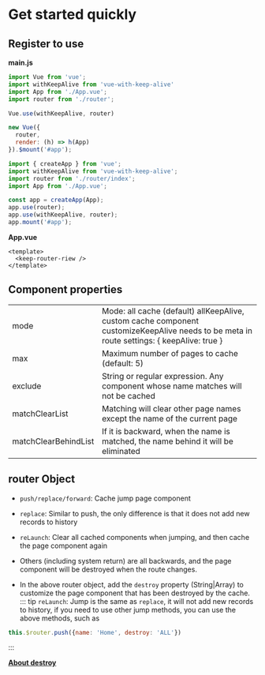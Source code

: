 # Get started quickly

## Register to use
**main.js**
<CodeGroup>
  <CodeGroupItem title="Vue2.x" active>

  ```js
  import Vue from 'vue';
  import withKeepAlive from 'vue-with-keep-alive'
  import App from './App.vue';
  import router from './router';

  Vue.use(withKeepAlive, router)

  new Vue({
    router,
    render: (h) => h(App)
  }).$mount('#app');
  ```

  </CodeGroupItem>

  <CodeGroupItem title="Vue3.x">

  ```js
  import { createApp } from 'vue';
  import withKeepAlive from 'vue-with-keep-alive';
  import router from './router/index';
  import App from './App.vue';

  const app = createApp(App);
  app.use(router);
  app.use(withKeepAlive, router);
  app.mount('#app');
  ```

  </CodeGroupItem>
</CodeGroup>

**App.vue**
```vue
<template>
  <keep-router-riew />
</template>
```

## Component properties

<table class="table table-bordered table-striped table-condensed">
  <tr>
    <td>mode</td>
	  <td>Mode: all cache (default) allKeepAlive, custom cache component customizeKeepAlive needs to be meta in route settings: { keepAlive: true }</td>
  </tr>
  <tr>
    <td>max</td>
	  <td>Maximum number of pages to cache (default: 5)</td>
  </tr>
  <tr>
    <td>exclude</td>
	  <td>String or regular expression. Any component whose name matches will not be cached</td>
  </tr>
  <tr>
    <td>matchClearList</td>
	  <td>Matching will clear other page names except the name of the current page</td>
  </tr>
  <tr>
    <td>matchClearBehindList</td>
	  <td>If it is backward, when the name is matched, the name behind it will be eliminated</td>
  </tr>
</table>

## router Object

- `push/replace/forward`: Cache jump page component

- `replace`: Similar to push, the only difference is that it does not add new records to history

- `reLaunch`: Clear all cached components when jumping, and then cache the page component again

- Others (including system return) are all backwards, and the page component will be destroyed when the route changes.

- In the above router object, add the `destroy` property (String|Array) to customize the page component that has been destroyed by the cache.
::: tip
`reLaunch`: Jump is the same as `replace`, it will not add new records to history, if you need to use other jump methods, you can use the above methods, such as
```js
this.$router.push({name: 'Home', destroy: 'ALL'})
```
:::

**[About destroy](./destroy.md)**